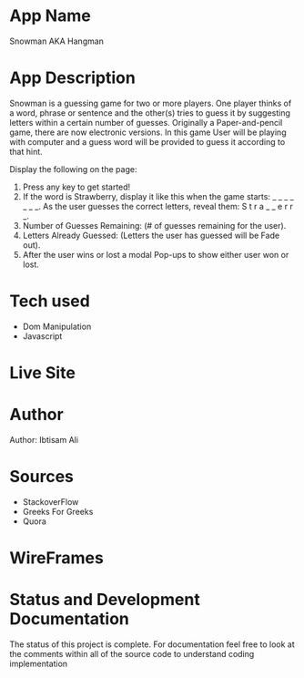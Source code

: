 # App Name 
Snowman AKA Hangman
# App Description 
Snowman is a guessing game for two or more players. One player thinks of a word, phrase or sentence and the other(s) tries to guess it by suggesting letters within a certain number of guesses. Originally a Paper-and-pencil game, there are now electronic versions.
In this game User will be playing with computer and a guess word will be provided to guess it according to that hint.

Display the following on the page:
1. Press any key to get started!
2. If the word is Strawberry, display it like this when the game starts: _ _ _ _ _ _ _.
As the user guesses the correct letters, reveal them: S t r a _ _ e r r _.
3. Number of Guesses Remaining: (# of guesses remaining for the user).
4. Letters Already Guessed: (Letters the user has guessed will be Fade out).
5. After the user wins or lost a modal Pop-ups to show either user won or lost.

# Tech used
  - Dom Manipulation 
  - Javascript 

# Live Site

# Author 
Author: Ibtisam Ali

# Sources
  - StackoverFlow
  - Greeks For Greeks
  - Quora
  
 # WireFrames


# Status and Development Documentation
The status of this project is complete. For documentation feel free to look at the comments within all of the source code to understand coding implementation

